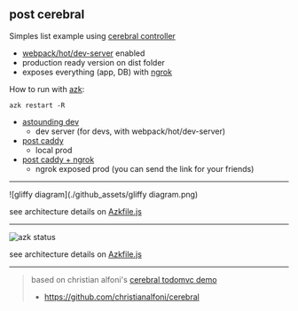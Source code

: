 ## post cerebral

Simples list example using [cerebral controller](https://github.com/christianalfoni/cerebral)

- [webpack/hot/dev-server](http://webpack.github.io/docs/webpack-dev-server.html#hot-mode) enabled
- production ready version on dist folder
- exposes everything (app, DB) with [ngrok](https://ngrok.com/)

How to run with [azk](http://www.azk.io/):

```
azk restart -R
```

- [astounding dev](http://astounding.dev.azk.io)
    + dev server (for devs, with webpack/hot/dev-server)
- [post caddy](http://post-caddy.dev.azk.io)
    + local prod
- [post caddy + ngrok](http://post-caddy-ngrok.dev.azk.io)
    + ngrok exposed prod (you can send the link for your friends)

----------------------

![gliffy diagram](./github_assets/gliffy diagram.png)

see architecture details on [Azkfile.js](https://github.com/saitodisse/astounding/blob/master/Azkfile.js)

----------------------

![azk status](./github_assets/azk_status.png)

see architecture details on [Azkfile.js](https://github.com/saitodisse/astounding/blob/master/Azkfile.js)

----------------------

> based on christian alfoni's [cerebral todomvc demo](https://github.com/christianalfoni/cerebral/tree/master/demo)
> - https://github.com/christianalfoni/cerebral
